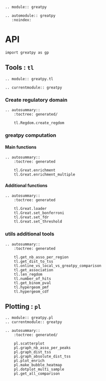 ```{eval-rst}
.. module:: greatpy
```

```{eval-rst}
.. automodule:: greatpy
   :noindex:
```

# API

```
import greatpy as gp
```

## Tools : `tl`

```{eval-rst}
.. module:: greatpy.tl
```

```{eval-rst}
.. currentmodule:: greatpy
```

### Create regulatory domain

```{eval-rst}
.. autosummary::
    :toctree: generated/

    tl.Regdom.create_regdom
```

### greatpy computation

#### Main functions

```{eval-rst}
.. autosummary::
    :toctree: generated

    tl.Great.enrichment
    tl.Great.enrichment_multiple
```

#### Additional functions

```{eval-rst}
.. autosummary::
    :toctree: generated

    tl.Great.loader
    tl.Great.set_bonferroni
    tl.Great.set_fdr
    tl.Great.set_threshold
```

### utils additional tools

```{eval-rst}
.. autosummary::
    :toctree: generated

    tl.get_nb_asso_per_region
    tl.get_dist_to_tss
    tl.online_vs_local_vs_greatpy_comparison
    tl.get_association
    tl.len_regdom
    tl.number_of_hits
    tl.get_binom_pval
    tl.hypergeom_pmf
    tl.hypergeom_cdf
```

## Plotting : `pl`

```{eval-rst}
.. module:: greatpy.pl
.. currentmodule:: greatpy

.. autosummary::
    :toctree: generated/

    pl.scatterplot
    pl.graph_nb_asso_per_peaks
    pl.graph_dist_tss
    pl.graph_absolute_dist_tss
    pl.plot_enrich
    pl.make_bubble_heatmap
    pl.dotplot_multi_sample
    pl.get_all_comparison
```
